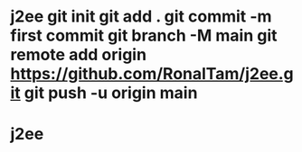 # j2ee git init git add . git commit -m first commit git branch -M main git remote add origin https://github.com/RonalTam/j2ee.git git push -u origin main
# j2ee
